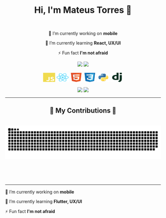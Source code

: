   <h1 align="center"> Hi, I'm Mateus Torres 👋 </h1> <br/>

<div align="center">

 🔭 I’m currently working on **mobile**

 
 🌱 I’m currently learning **React, UX/UI**

⚡ Fun fact **I'm not afraid**
</div>

<div align="center">
  <a hreff="htpps://github.com/mttorres68">
  <img height="180em" src="https://github-readme-stats.vercel.app/api?username=mttorres68&cout_private=true&show_icons=true&theme=radical&rank_icon=github&border_radius=10" />
  <img height="180em" src="https://github-readme-stats.vercel.app/api/top-langs/?username=mttorres68&layout=compact&langs_count=6&theme=radical" />
</div>

<div align="center" style="display: inline_blokc"><br/>
  <img align="center" alt="Torres-Js" height="30" width="40" src="https://raw.githubusercontent.com/devicons/devicon/master/icons/javascript/javascript-plain.svg">
  <img align="center" alt="Torres-React" height="30" width="40" src="https://raw.githubusercontent.com/devicons/devicon/master/icons/react/react-original.svg">
  <img align="center" alt="Torres-HTML" height="30" width="40" src="https://raw.githubusercontent.com/devicons/devicon/master/icons/html5/html5-original.svg">
  <img align="center" alt="Torres-CSS" height="30" width="40" src="https://raw.githubusercontent.com/devicons/devicon/master/icons/css3/css3-original.svg">
  <img align="center" alt="Torres-Python" height="30" width="40" src="https://raw.githubusercontent.com/devicons/devicon/master/icons/python/python-original.svg">
  <img align="center" alt="Torres-django" height="30" width="40" src="https://raw.githubusercontent.com/devicons/devicon/master/icons/django/django-plain.svg">
</div>
  <br>
<div align="center"> 
  <a href = "mailto:mateusmmt00@gmail.com"><img src="https://img.shields.io/badge/-Gmail-%23333?style=for-the-badge&logo=gmail&logoColor=white" target="_blank"></a>
  <a href="www.linkedin.com/in/mateus-torres-902562144" target="_blank"><img src="https://img.shields.io/badge/-LinkedIn-%230077B5?style=for-the-badge&logo=linkedin&logoColor=white" target="_blank"></a>   
</div>        
<hr/>
<div align="center">
  <h2>🐍 My Contributions 🐍</h2>
  <br>
  <img alt="snake eating my contributions" src="https://raw.githubusercontent.com/mttorres68/mttorres68/output/github-contribution-grid-snake.svg" />
  
  <br/><br/><br/>
</div>

<hr/>

🔭 I’m currently working on **mobile**
 
🌱 I’m currently learning **Flutter, UX/UI**

⚡ Fun fact **I'm not afraid**
